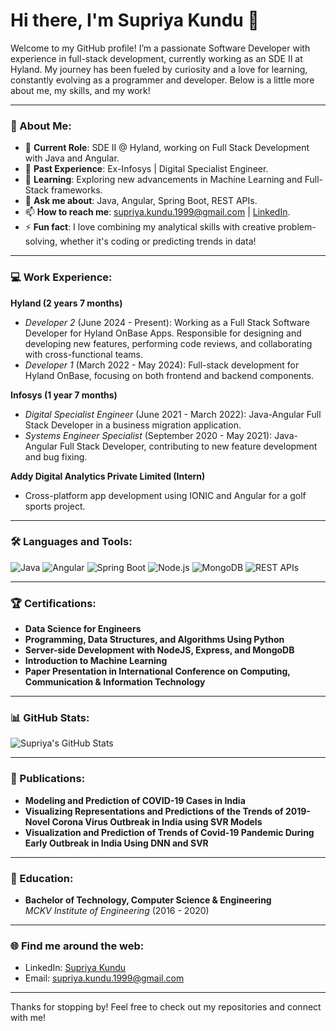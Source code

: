 # Hi there, I'm Supriya Kundu 👋

Welcome to my GitHub profile! I’m a passionate Software Developer with experience in full-stack development, currently working as an SDE II at Hyland. My journey has been fueled by curiosity and a love for learning, constantly evolving as a programmer and developer. Below is a little more about me, my skills, and my work!

---

### 🚀 About Me:
- 🌟 **Current Role**: SDE II @ Hyland, working on Full Stack Development with Java and Angular.
- 🔭 **Past Experience**: Ex-Infosys | Digital Specialist Engineer.
- 🌱 **Learning**: Exploring new advancements in Machine Learning and Full-Stack frameworks.
- 💬 **Ask me about**: Java, Angular, Spring Boot, REST APIs.
- 📫 **How to reach me**: [supriya.kundu.1999@gmail.com](mailto:supriya.kundu.1999@gmail.com) | [LinkedIn](https://www.linkedin.com/in/supriyakundu99).
- ⚡ **Fun fact**: I love combining my analytical skills with creative problem-solving, whether it's coding or predicting trends in data!

---

### 💻 Work Experience:

**Hyland (2 years 7 months)**
- *Developer 2* (June 2024 - Present): Working as a Full Stack Software Developer for Hyland OnBase Apps. Responsible for designing and developing new features, performing code reviews, and collaborating with cross-functional teams.
- *Developer 1* (March 2022 - May 2024): Full-stack development for Hyland OnBase, focusing on both frontend and backend components.

**Infosys (1 year 7 months)**
- *Digital Specialist Engineer* (June 2021 - March 2022): Java-Angular Full Stack Developer in a business migration application.
- *Systems Engineer Specialist* (September 2020 - May 2021): Java-Angular Full Stack Developer, contributing to new feature development and bug fixing.

**Addy Digital Analytics Private Limited (Intern)**
- Cross-platform app development using IONIC and Angular for a golf sports project.

---

### 🛠️ Languages and Tools:

![Java](https://img.shields.io/badge/Java-007396?style=for-the-badge&logo=java&logoColor=white)
![Angular](https://img.shields.io/badge/Angular-DD0031?style=for-the-badge&logo=angular&logoColor=white)
![Spring Boot](https://img.shields.io/badge/Spring%20Boot-6DB33F?style=for-the-badge&logo=spring-boot&logoColor=white)
![Node.js](https://img.shields.io/badge/Node.js-339933?style=for-the-badge&logo=nodedotjs&logoColor=white)
![MongoDB](https://img.shields.io/badge/MongoDB-47A248?style=for-the-badge&logo=mongodb&logoColor=white)
![REST APIs](https://img.shields.io/badge/REST%20APIs-00C853?style=for-the-badge&logo=api&logoColor=white)

---

### 🏆 Certifications:
- **Data Science for Engineers**
- **Programming, Data Structures, and Algorithms Using Python**
- **Server-side Development with NodeJS, Express, and MongoDB**
- **Introduction to Machine Learning**
- **Paper Presentation in International Conference on Computing, Communication & Information Technology**

---

### 📊 GitHub Stats:

![Supriya's GitHub Stats](https://github-readme-stats.vercel.app/api?username=your-username&show_icons=true&theme=radical)

---

### 📝 Publications:
- **Modeling and Prediction of COVID-19 Cases in India**
- **Visualizing Representations and Predictions of the Trends of 2019-Novel Corona Virus Outbreak in India using SVR Models**
- **Visualization and Prediction of Trends of Covid-19 Pandemic During Early Outbreak in India Using DNN and SVR**

---

### 🌱 Education:
- **Bachelor of Technology, Computer Science & Engineering**  
  *MCKV Institute of Engineering* (2016 - 2020)
  
---

### 🌐 Find me around the web:
- LinkedIn: [Supriya Kundu](https://www.linkedin.com/in/supriyakundu99)
- Email: [supriya.kundu.1999@gmail.com](mailto:supriya.kundu.1999@gmail.com)

---

Thanks for stopping by! Feel free to check out my repositories and connect with me!
